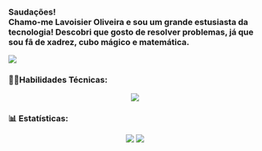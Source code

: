 <h3>Saudações!<br>Chamo-me Lavoisier Oliveira e sou um grande estusiasta da tecnologia! Descobri que gosto de resolver problemas, já que sou fã de xadrez, cubo mágico e matemática.</h3>

<div>
  <img src="https://readme-typing-svg.herokuapp.com?font=Fira+Code&weight=600&size=40&duration=1800&pause=800&vCenter=true&multiline=true&random=false&width=1200&height=160&lines=Ci%C3%AAncia+da+Computa%C3%A7%C3%A3o+|+CIn+-+UFPE+|+1/9;An%C3%A1lise+e+Desenvol.+de+Sistemas+|+FICR+|+4/5;T%C3%A9cnico+em+Eletr%C3%B4nica+|+IFPE+-+Campus+Recife" />
</div>
<h3>🤹‍♂️Habilidades Técnicas:</h3>
<div align="center">
  <img src="https://skillicons.dev/icons?i=git,c,cpp,html,css,js,py,java,github,flutter,anaconda,figma,vscode,obsidian" />
</div>

<h3>📊 Estatísticas:</h3>
<div align="center">
  <img src="https://github-readme-streak-stats.herokuapp.com/?user=Lavoisier-Oliveira&theme=react&hide_border=true" />
  <img src="https://github-readme-activity-graph.vercel.app/graph?username=Lavoisier-Oliveira&theme=react" />
</div>
